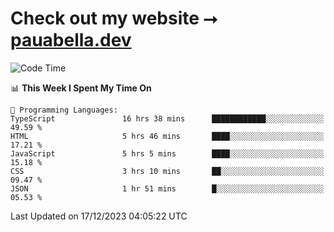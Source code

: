 # Check out my website ⭢ [pauabella.dev](https://pauabella.dev)

<!--START_SECTION:waka-->
![Code Time](http://img.shields.io/badge/Code%20Time-2%2C789%20hrs%2040%20mins-blue)

📊 **This Week I Spent My Time On** 

```text
💬 Programming Languages: 
TypeScript               16 hrs 38 mins      ████████████░░░░░░░░░░░░░   49.59 % 
HTML                     5 hrs 46 mins       ████░░░░░░░░░░░░░░░░░░░░░   17.21 % 
JavaScript               5 hrs 5 mins        ████░░░░░░░░░░░░░░░░░░░░░   15.18 % 
CSS                      3 hrs 10 mins       ██░░░░░░░░░░░░░░░░░░░░░░░   09.47 % 
JSON                     1 hr 51 mins        █░░░░░░░░░░░░░░░░░░░░░░░░   05.53 % 
```


 Last Updated on 17/12/2023 04:05:22 UTC
<!--END_SECTION:waka-->
